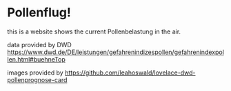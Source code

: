 # Pollenflug!
this is a website shows the current Pollenbelastung in the air.

data provided by DWD https://www.dwd.de/DE/leistungen/gefahrenindizespollen/gefahrenindexpollen.html#buehneTop

images provided by https://github.com/leahoswald/lovelace-dwd-pollenprognose-card
